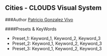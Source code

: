 ## Cities - CLOUDS Visual System
###Author [Patricio Gonzalez Vivo](www.patriciogonzalezvivo.com)

####Presets & KeyWords

* Preset_1: Keyword_1, Keyword_2, Keyword_3
* Preset_2: Keyword_1, Keyword_2, Keyword_3 
* Preset_3: Keyword_1, Keyword_2, Keyword_3 